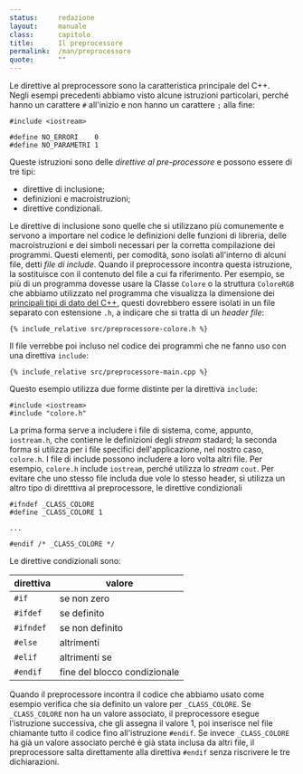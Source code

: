 ```yaml
---
status:     redazione
layout:     manuale
class:      capitolo
title:      Il preprocessore
permalink:  /man/preprocessore
quote:      ""
---
```


Le direttive al preprocessore sono la caratteristica principale del C++.  
Negli esempi precedenti abbiamo visto alcune istruzioni particolari, perché hanno un carattere `#` all'inizio e non hanno un carattere `;` alla fine:

``` 
#include <iostream>

#define NO_ERRORI    0
#define NO_PARAMETRI 1
```

Queste istruzioni sono delle *direttive al pre-processore* e possono essere di tre tipi:

- direttive di inclusione;
- definizioni e macroistruzioni;
- direttive condizionali.

Le <a id="inclusione" 
   onclick="history.back()" 
   title="fare click per tornare alla pagina precedente">direttive di inclusione</a> sono quelle che si utilizzano più comunemente e servono a importare nel codice le definizioni delle funzioni di libreria, delle macroistruzioni e dei simboli necessari per la corretta compilazione dei programmi.
Questi elementi, per comodità, sono isolati all'interno di alcuni file, detti *file di include*.
Quando il preprocessore incontra questa istruzione, la sostituisce con il contenuto del file a cui fa riferimento.
Per esempio, se più di un programma dovesse usare la Classe `Colore` o la struttura `ColoreRGB` che abbiamo utilizzato nel programma che visualizza la dimensione dei <a href="/man/tipi-di-dato#principali"> principali tipi di dato del C++</a>, questi dovrebbero essere isolati in un file separato con estensione `.h`, a indicare che si tratta di un *header file*:

```
{% include_relative src/preprocessore-colore.h %}
```

Il file verrebbe poi incluso nel codice dei programmi che ne fanno uso con una direttiva `include`:

```
{% include_relative src/preprocessore-main.cpp %}
```

Questo esempio utilizza due forme distinte per la direttiva `include`:

```
#include <iostream>
#include "colore.h" 
```

La prima forma serve a includere i file di sistema, come, appunto, `iostream.h`, che contiene le definizioni degli *stream* stadard; la seconda forma si utilizza per i file specifici dell'applicazione, nel nostro caso, `colore.h`.
I file di include possono includere a loro volta altri file.
Per esempio, `colore.h` include `iostream`, perché utilizza lo *stream* `cout`.
Per evitare che uno stesso file includa due vole lo stesso header, si utilizza un altro tipo di diretttiva al preprocessore, le 
<a id="con" dizionali
   onclick="history.back()" 
   title="fare click per tornare alla pagina precedente">direttive condizionali</a>
   
```
#ifndef _CLASS_COLORE
#define _CLASS_COLORE 1

...

#endif /* _CLASS_COLORE */
```

Le direttive condizionali sono:

| direttiva | valore |
|---|---|
| `#if`     | se non zero
| `#ifdef`  | se definito
| `#ifndef` | se non definito
| `#else`   | altrimenti
| `#elif`   | altrimenti se
| `#endif`  | fine del blocco condizionale

Quando il preprocessore incontra il codice che abbiamo usato come esempio verifica che sia definito un valore per `_CLASS_COLORE`.
Se `_CLASS_COLORE` non ha un valore associato, il preprocessore esegue l'istruzione successiva, che gli assegna il valore 1, poi inserisce nel file chiamante tutto il codice fino all'istruzione `#endif`.
Se invece `_CLASS_COLORE` ha già un valore associato perché è già stata inclusa da altri file, il preprocessore salta direttamente alla direttiva `#endif` senza riscrivere le tre dichiarazioni.


<!--


6.3   DEFINIZIONI E MACROISTRUZIONI
È possibile definire degli identificatori correlati a stringhe di sostituzione che il preprocessore provvederà ad inserire nel codice sorgente in luogo di detti identificatori prima del processo di compilazione. Generalmente, tali stringhe sono costituite da valori costanti o istruzioni, nel primo caso sono chiamate costanti simboliche, nel secondo sono chiamate macroistruzioni o più brevemente macro.
Alcuni esempi validi di costanti simboliche sono:
#define FALSE 0
#define TRUE 1
#define NUMERO 0.2
#define STRINGA "Stringa di caratteri" 
Alcuni esempi validi di macroistruzioni sono:
#define INCREMENTO(x) x * 0.2
#define CUBO(x) x * x * x 
È inoltre possibile eliminare una #define precedentemente assegnata per mezzo della direttiva #undef.
Vediamo ora un esempio di uso delle definizioni e delle macroistruzioni:
PRE01.C - Definizioni e macroistruzioni
/**********************************************************
 File: pre1.c
 Desc: definizioni e macroistruzioni
 Comm: 
**********************************************************/
#include <stdio.h>

#define NUMERO 3
#define INCREMENTO(x) x * 1.23
#define CUBO(x) x * x * x

int main()
{
  int x;
  double y;
    
  printf("Numero     : %d \n", NUMERO);
  x = CUBO(NUMERO);
  printf("Cubo       : %d \n", x);
  
#undef NUMERO
#define NUMERO 4

  printf("Numero     : %d \n", NUMERO);
  x = CUBO(NUMERO);
  printf("Cubo       : %d \n", x);
  
  y = INCREMENTO((double)x);
  printf("Incremento : %f \n", y);

  return 0;
}
/******* End *********************************************/
Il programma produrrà il seguente output:
Numero     : 3
Cubo       : 27
Numero     : 4
Cubo       : 64
Incremento : 78.720000
Una macro generalmente è di esecuzione piu` veloce di una funzione che effettua le medesime operazioni, in quanto, operando una pura sostituzione di codice  non richiede la memorizzazione sullo stack di alcun indirizzo di ritorno. Nei file standard di "include" possiamo trovare sovente alcune funzioni implementate come macro, generalmente queste ultime sono riconoscibili dal prefisso _(underscore).
Un esempio tipico è quello della funzione toupper(c) che effettua la conversione a maiuscolo di un carattere minuscolo, una forma tipica della sua implementazione come macro è:
#define _toupper(c)     ((c)- 'a'+'A')
oppure:
#define _toupper(c) ((c)>= 'a'&&(c) <= 'z'?(c)& 0x5F:(c))
Questa seconda forma, a prima vista oscura, può essere facilmente così tradotta: se il parametro c è minuscolo, ovvero una lettera compresa tra a e z, l’espressione restituisce la corrispondente maiuscola per mezzo dell’operatore & (bitwise), altrimenti restituisce il carattere senza alcuna modifica.
6.4   DIRETTIVE CONDIZIONALI
Le direttive condizionali consentono di delimitare una o più istruzioni che verranno compilate in determinate condizioni. Questo tipo di compilazione è definito compilazione condizionale e viene utilizzato in molti casi per la creazione di programmi che debbano funzionare su diversi sistemi operativi.
Direttive condizionali
Direttiva
Descrizione


Vediamo più chiaramente con un esempio gli effetti delle compilazioni condizionali. Consideriamo il seguente programma:
PRE2.C- Compilazione condizionale
/**********************************************************
 File: pre2.c
 Desc: compilazione condizionale
 Comm: 
**********************************************************/
#include <stdio.h>

#define FLAG 1

#if FLAG
#define STRING "Elevazione al cubo"
#define FORMULA(x) x * x * x
#else
#define STRING "Elevazione al quadrato"
#define FORMULA(x) x * x
#endif

int main()
{
  int a = 4, x;
  char s[25];
    
  strcpy(s, STRING);
  printf("Flag : %d  Numero : %d\n", FLAG, a);
  x = FORMULA(a);
  printf("%-25s : %d \n", s, x);

  return 0;
}
/******* End *********************************************/
Compilato ed eseguito darà il seguente output:
Flag : 1  Numero : 4
Elevazione al cubo        : 64
Ora andiamo a sostituire l’istruzione:
#define FLAG 1
con la seguente:

#define FLAG 0
Nuovamente compilato ed eseguito il programma senza altre modifiche produrrà il seguente output:
Flag : 0  Numero : 4
Elevazione al quadrato    : 16
Naturalmente questa direttiva #define può essere contenuta in un file diverso da quello del programma ed incluso con la direttiva #include, la sostituzione di questo file esterno potrà così determinare il differente comportamento del compilatore.
Quest’ultima tecnica viene comunemente usata per le compilazioni condizionali sulla base del sistema operativo, tali compilazioni usano in molti casi lo stato di definizione di una stringa (token-string) mediante la direttiva #ifdef.

-->
